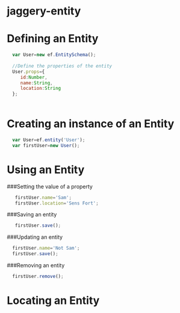 jaggery-entity
==============

Defining an Entity
==================

```javascript
  var User=new ef.EntitySchema();
  
  //Define the properties of the entity
  User.props={
     id:Number,
     name:String,
     location:String
  };
  
```

Creating an instance of an Entity
=================================

```javascript
  var User=ef.entity('User');
  var firstUser=new User();
```

Using an Entity
===============

###Setting the value of a property

```javascript
   firstUser.name='Sam';
   firstUser.location='Sens Fort';
```

###Saving an entity

```javascript
   firstUser.save();
```

###Updating an entity

```javascript
  firstUser.name='Not Sam';
  firstUser.save();
```

###Removing an entity

```javascript
  firstUser.remove();
```

Locating an Entity
==================

##







